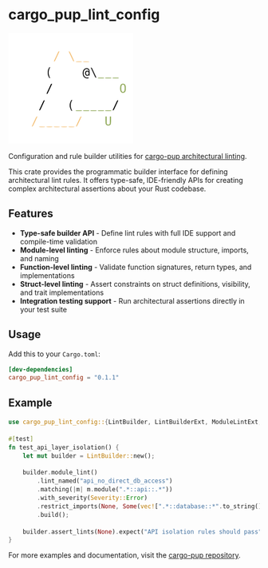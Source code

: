 # cargo_pup_lint_config

<picture>
  <source media="(prefers-color-scheme: dark)" srcset="https://raw.githubusercontent.com/DataDog/cargo-pup/main/docs/pup_dark.png">
  <source media="(prefers-color-scheme: light)" srcset="https://raw.githubusercontent.com/DataDog/cargo-pup/main/docs/pup_light.png">
  <img alt="cargo_pup logo" src="https://raw.githubusercontent.com/DataDog/cargo-pup/main/docs/pup_light.png" width="250">
</picture>

Configuration and rule builder utilities for [cargo-pup architectural linting](https://github.com/datadog/cargo-pup).

This crate provides the programmatic builder interface for defining architectural lint rules. It offers type-safe, IDE-friendly APIs for creating complex architectural assertions about your Rust codebase.

## Features

- **Type-safe builder API** - Define lint rules with full IDE support and compile-time validation
- **Module-level linting** - Enforce rules about module structure, imports, and naming
- **Function-level linting** - Validate function signatures, return types, and implementations
- **Struct-level linting** - Assert constraints on struct definitions, visibility, and trait implementations
- **Integration testing support** - Run architectural assertions directly in your test suite

## Usage

Add this to your `Cargo.toml`:

```toml
[dev-dependencies]
cargo_pup_lint_config = "0.1.1"
```

## Example

```rust
use cargo_pup_lint_config::{LintBuilder, LintBuilderExt, ModuleLintExt, Severity};

#[test]
fn test_api_layer_isolation() {
    let mut builder = LintBuilder::new();
    
    builder.module_lint()
        .lint_named("api_no_direct_db_access")
        .matching(|m| m.module(".*::api::.*"))
        .with_severity(Severity::Error)
        .restrict_imports(None, Some(vec![".*::database::*".to_string()]))
        .build();
    
    builder.assert_lints(None).expect("API isolation rules should pass");
}
```

For more examples and documentation, visit the [cargo-pup repository](https://github.com/datadog/cargo-pup).

